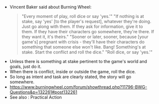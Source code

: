 - Vincent Baker said about Burning Wheel: 
	> "Every moment of play, roll dice or say 'yes.'"
	> "If nothing is at stake, say 'yes' [to the player's request], whatever they're doing. Just go along with them. If they ask for information, give it to them. If they have their characters go somewhere, they're there. If they want it, it's theirs."
	> "Sooner or later, sooner, because [your game's] pregnant with crisis - they'll have their characters do something that someone else won't like. Bang! Something's at stake. Start the conflict and roll the dice."
	> "Roll dice, or say 'yes.'"
- Unless there is something at stake pertinent to the game's world and goals, just do it.
- When there is conflict, inside or outside the game, roll the dice. 
- So long as intent and task are clearly stated, the story will go somewhere. 
- https://www.burningwheel.com/forum/showthread.php?11796-BWG-Questions&p=132261#post132261
- See also : Practical Action